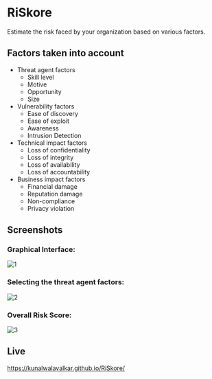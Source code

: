 # RiSkore
Estimate the risk faced by your organization based on various factors.

## Factors taken into account
- Threat agent factors
  - Skill level
  - Motive
  - Opportunity
  - Size
- Vulnerability factors
  - Ease of discovery
  - Ease of exploit
  - Awareness
  - Intrusion Detection
- Technical impact factors
  - Loss of confidentiality
  - Loss of integrity
  - Loss of availability
  - Loss of accountability
- Business impact factors
  - Financial damage
  - Reputation damage
  - Non-compliance
  - Privacy violation

## Screenshots
### Graphical Interface:
![1](https://github.com/Knign/RiSkore/assets/110326359/e5b4408b-6948-476b-bd2c-8c1e15f84799)

### Selecting the threat agent factors:
![2](https://github.com/Knign/RiSkore/assets/110326359/fa0d0042-ccd7-40b9-9b7f-db95d2cb7c6b)

### Overall Risk Score:
![3](https://github.com/Knign/RiSkore/assets/110326359/ea1539ba-1c54-4a98-b54a-32553d2cba70)

## Live
https://kunalwalavalkar.github.io/RiSkore/
